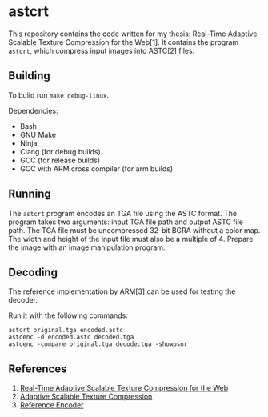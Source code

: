 astcrt
======

This repository contains the code written for my thesis: Real-Time Adaptive
Scalable Texture Compression for the Web[1]. It contains the program `astcrt`,
which compress input images into ASTC[2] files.

Building
--------

To build run `make debug-linux`.

Dependencies:

  * Bash
  * GNU Make
  * Ninja
  * Clang (for debug builds)
  * GCC (for release builds)
  * GCC with ARM cross compiler (for arm builds)

Running
-------

The `astcrt` program encodes an TGA file using the ASTC format. The program
takes two arguments: input TGA file path and output ASTC file path. The TGA
file must be uncompressed 32-bit BGRA without a color map. The width and height
of the input file must also be a multiple of 4. Prepare the image with an image
manipulation program.

Decoding
--------

The reference implementation by ARM[3] can be used for testing the decoder.

Run it with the following commands:

    astcrt original.tga encoded.astc
    astcenc -d encoded.astc decoded.tga
    astcenc -compare original.tga decode.tga -showpsnr


References
----------

1. [Real-Time Adaptive Scalable Texture Compression for the Web](http://studentarbeten.chalmers.se/publication/234933-real-time-adaptive-scalable-texture-compression-for-the-web)
2. [Adaptive Scalable Texture Compression](https://en.wikipedia.org/wiki/Adaptive_Scalable_Texture_Compression)
3. [Reference Encoder](https://github.com/ARM-software/astc-encoder)
